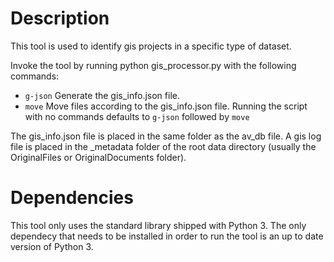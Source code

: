 # Description

This tool is used to identify gis projects in a specific type of dataset.

Invoke the tool by running python gis_processor.py with the following commands:
* `g-json` Generate the gis_info.json file.
* `move` Move files according to the gis_info.json file.
Running the script with no commands defaults to `g-json` followed by `move`

The gis_info.json file is placed in the same folder as the av_db file.
A gis log file is placed in the _metadata folder of the root data directory 
(usually the OriginalFiles or OriginalDocuments folder).

# Dependencies
This tool only uses the standard library shipped with Python 3.
The only dependecy that needs to be installed in order to run the tool
is an up to date version of Python 3.
